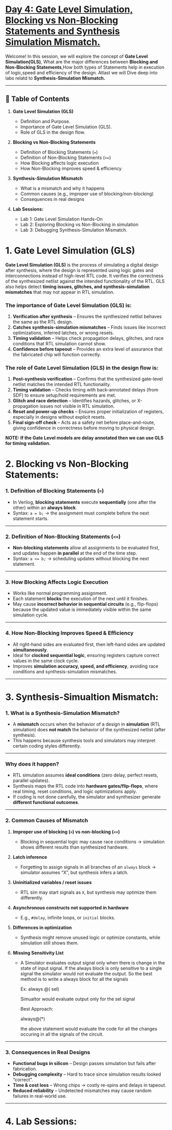 # [Day 4: Gate Level Simulation, Blocking vs Non-Blocking Statements and Synthesis Simulation Mismatch.](Day4)

Welcome! In this session, we will explore the concept of **Gate Level Simulation(GLS)**, What are the major differences between **Blocking and Non-Blocking Statements**,How both types of Statements help in execution of logic,speed and efficiency of the design. Atlast we will Dive deep into labs relatd to 
**Synthesis-Simulation Mismatch.** 

---
## 📑 Table of Contents


1. **Gate Level Simulation (GLS)**
   
   * Definition and Purpose.
   * Importance of Gate Level Simulation (GLS).
   * Role of GLS in the design flow.

2. **Blocking vs Non-Blocking Statements**

   * Definition of Blocking Statements (`=`)
   * Definition of Non-Blocking Statements (`<=`)
   * How Blocking affects logic execution
   * How Non-Blocking improves speed & efficiency
    

3. **Synthesis-Simulation Mismatch**

   * What is a mismatch and why it happens
   * Common causes (e.g., improper use of blocking/non-blocking)
   * Consequences in real designs

4. **Lab Sessions:**

   * Lab 1: Gate Level Simulation Hands-On
   * Lab 2: Exploring Blocking vs Non-Blocking in simulation
   * Lab 3: Debugging Synthesis-Simulation Mismatch.
  
 # 1. **Gate Level Simulation (GLS)**

 **Gate Level Simulation (GLS)** is the process of simulating a digital design after synthesis, where the design is represented using logic gates and interconnections instead of high-level RTL code.
It verifies the correctness of the synthesized netlist against the intended functionality of the RTL.
GLS also helps detect **timing issues, glitches, and synthesis-simulation mismatches** that may not appear in RTL simulation.

### The **importance of Gate Level Simulation (GLS)** is:

1. **Verification after synthesis** – Ensures the synthesized netlist behaves the same as the RTL design.
2. **Catches synthesis-simulation mismatches** – Finds issues like incorrect optimizations, inferred latches, or wrong resets.
3. **Timing validation** – Helps check propagation delays, glitches, and race conditions that RTL simulation cannot show.
4. **Confidence before tapeout** – Provides an extra level of assurance that the fabricated chip will function correctly.

### The **role of Gate Level Simulation (GLS) in the design flow** is:

1. **Post-synthesis verification** – Confirms that the synthesized gate-level netlist matches the intended RTL functionality.
2. **Timing validation** – Checks timing with back-annotated delays (from SDF) to ensure setup/hold requirements are met.
3. **Glitch and race detection** – Identifies hazards, glitches, or X-propagation issues not visible in RTL simulation.
4. **Reset and power-up checks** – Ensures proper initialization of registers, especially in designs without explicit resets.
5. **Final sign-off check** – Acts as a safety net before place-and-route, giving confidence in correctness before moving to physical design.

**NOTE:  If the Gate Level models are delay annotated then we can use GLS for timing validation.**

# 2. Blocking vs Non-Blocking Statements:


### **1. Definition of Blocking Statements (`=`)**

* In Verilog, **blocking statements** execute **sequentially** (one after the other) within an **always block**.
* Syntax: `a = b;` → the assignment must complete before the next statement starts.

---

### **2. Definition of Non-Blocking Statements (`<=`)**

* **Non-blocking statements** allow all assignments to be evaluated first, and updates happen **in parallel** at the end of the time step.
* Syntax: `a <= b;` → scheduling updates without blocking the next statement.

---

### **3. How Blocking Affects Logic Execution**

* Works like normal programming assignment.
* Each statement **blocks** the execution of the next until it finishes.
* May cause **incorrect behavior in sequential circuits** (e.g., flip-flops) because the updated value is immediately visible within the same simulation cycle.

---

### **4. How Non-Blocking Improves Speed & Efficiency**

* All right-hand sides are evaluated first, then left-hand sides are updated **simultaneously**.
* Ideal for **clocked sequential logic**, ensuring registers capture correct values in the same clock cycle.
* Improves **simulation accuracy, speed, and efficiency**, avoiding race conditions and synthesis-simulation mismatches.


---

# 3. Synthesis-Simualtion Mismatch:


### **1. What is a Synthesis-Simulation Mismatch?**

* A **mismatch** occurs when the behavior of a design in **simulation** (RTL simulation) does **not match** the behavior of the synthesized netlist (after synthesis).
* This happens because synthesis tools and simulators may interpret certain coding styles differently.

---

### **Why does it happen?**

* RTL simulation assumes **ideal conditions** (zero delay, perfect resets, parallel updates).
* Synthesis maps the RTL code into **hardware gates/flip-flops**, where real timing, reset conditions, and logic optimizations apply.
* If coding is not done carefully, the simulator and synthesizer generate **different functional outcomes**.

---

### **2. Common Causes of Mismatch**

1. **Improper use of blocking (`=`) vs non-blocking (`<=`)**
   
   * Blocking in sequential logic may cause race conditions → simulation shows different results than synthesized hardware.
   
2. **Latch inference**
   
   * Forgetting to assign signals in all branches of an `always` block → simulator assumes “X”, but synthesis infers a latch.
   
3. **Uninitialized variables / reset issues**

   * RTL sim may start signals as `X`, but synthesis may optimize them differently.
 
4. **Asynchronous constructs not supported in hardware**
   
   * E.g., `#delay`, infinite loops, or `initial` blocks.
    
5. **Differences in optimization**
   
   * Synthesis might remove unused logic or optimize constants, while simulation still shows them.
  
6. **Missing Sensitivity List**

   * A Simulator evaluates output signal only when there is change in the state of input signal. If the always block is only sensitive to a single signal the
     simulator would not evaluate the output. So the best method is to write a always block for all the signals

     Ex: always @( sel)

     Simualtor would evaluate output only for the sel signal

     Best Approach:

     always@(*)

     the above statement would evaluate the code for all the changes occuring in all the signals of the circuit.

   

---

### **3. Consequences in Real Designs**

* **Functional bugs in silicon** – Design passes simulation but fails after fabrication.
* **Debugging complexity** – Hard to trace since simulation results looked “correct”.
* **Time & cost loss** – Wrong chips → costly re-spins and delays in tapeout.
* **Reduced reliability** – Undetected mismatches may cause random failures in real-world use.

---

# 4. Lab Sessions: 






  





